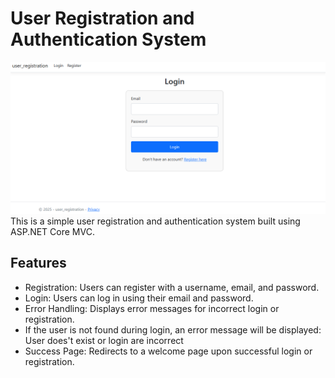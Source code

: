 # User Registration and Authentication System
![Description of image](https://github.com/EsraaSherif104/user_registration/blob/master/login.PNG)
This is a simple user registration and authentication system built using ASP.NET Core MVC. 
## Features
- Registration: Users can register with a username, email, and password.
- Login: Users can log in using their email and password.
- Error Handling: Displays error messages for incorrect login or registration.
- If the user is not found during login, an error message will be displayed:
  User does't exist or login  are incorrect
- Success Page: Redirects to a welcome page upon successful login or registration.
